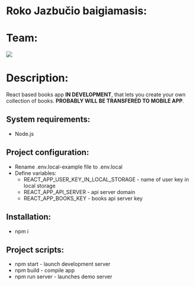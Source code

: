 # Roko Jazbučio baigiamasis:

# Team:
<img src="https://en.meming.world/images/en/b/be/But_It%27s_Honest_Work.jpg"/>

# Description:
  React based books app <b>IN DEVELOPMENT</b>, that lets you create your own collection of books. <b>PROBABLY WILL BE TRANSFERED TO MOBILE APP</b>.

## System requirements:
  * Node.js

## Project configuration:
  * Rename .env.local-example file to .env.local
  * Define variables:
    * REACT_APP_USER_KEY_IN_LOCAL_STORAGE - name of user key in local storage
    * REACT_APP_API_SERVER - api server domain
    * REACT_APP_BOOKS_KEY - books api server key


## Installation:
  * npm i

## Project scripts:
  * npm start - launch development server
  * npm build - compile app
  * npm run server - launches demo server

